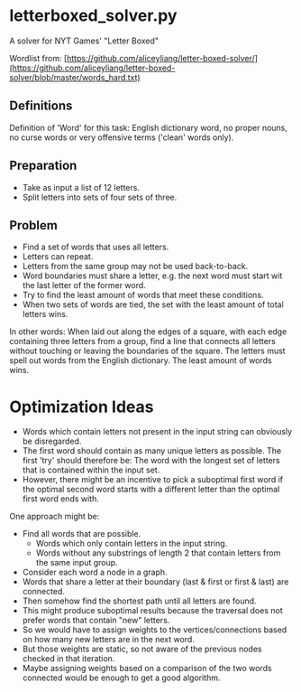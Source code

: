 # letterboxed_solver.py

A solver for NYT Games' "Letter Boxed"

Wordlist from: [https://github.com/aliceyliang/letter-boxed-solver/](https://github.com/aliceyliang/letter-boxed-solver/blob/master/words_hard.txt)

## Definitions

Definition of 'Word' for this task: English dictionary word, no proper nouns, no curse words or very offensive terms ('clean' words only).

## Preparation
- Take as input a list of 12 letters.
- Split letters into sets of four sets of three.

## Problem
- Find a set of words that uses all letters.
- Letters can repeat.
- Letters from the same group may not be used back-to-back.
- Word boundaries must share a letter, e.g. the next word must start wit the last letter of the former word.
- Try to find the least amount of words that meet these conditions.
- When two sets of words are tied, the set with the least amount of total letters wins.

In other words: When laid out along the edges of a square, with each edge containing three letters from a group, find a line that connects all letters without touching or leaving the boundaries of the square. The letters must spell out words from the English dictionary. The least amount of words wins.

# Optimization Ideas
- Words which contain letters not present in the input string can obviously be disregarded.
- The first word should contain as many unique letters as possible. The first 'try' should therefore be: The word with the longest set of letters that is contained within the input set.
- However, there might be an incentive to pick a suboptimal first word if the optimal second word starts with a different letter than the optimal first word ends with.

One approach might be:
- Find all words that are possible.
	- Words which only contain letters in the input string.
	- Words without any substrings of length 2 that contain letters from the same input group.
- Consider each word a node in a graph.
- Words that share a letter at their boundary (last & first or first & last) are connected.
- Then somehow find the shortest path until all letters are found.
- This might produce suboptimal results because the traversal does not prefer words that contain "new" letters.
- So we would have to assign weights to the vertices/connections based on how many new letters are in the next word. 
- But those weights are static, so not aware of the previous nodes checked in that iteration.
- Maybe assigning weights based on a comparison of the two words connected would be enough to get a good algorithm.